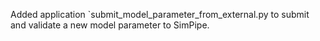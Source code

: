 Added application `submit_model_parameter_from_external.py to submit and validate a new model parameter to SimPipe.
